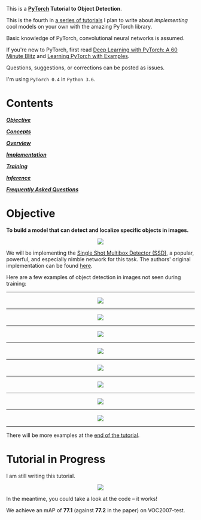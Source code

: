 This is a **[PyTorch](https://pytorch.org) Tutorial to Object Detection**.

This is the fourth in [a series of tutorials](https://github.com/sgrvinod/Deep-Tutorials-for-PyTorch) I plan to write about _implementing_ cool models on your own with the amazing PyTorch library.

Basic knowledge of PyTorch, convolutional neural networks is assumed.

If you're new to PyTorch, first read [Deep Learning with PyTorch: A 60 Minute Blitz](https://pytorch.org/tutorials/beginner/deep_learning_60min_blitz.html) and [Learning PyTorch with Examples](https://pytorch.org/tutorials/beginner/pytorch_with_examples.html).

Questions, suggestions, or corrections can be posted as issues.

I'm using `PyTorch 0.4` in `Python 3.6`.

# Contents

[***Objective***](https://github.com/sgrvinod/a-PyTorch-Tutorial-to-Object-Detection#objective)

[***Concepts***](https://github.com/sgrvinod/a-PyTorch-Tutorial-to-Object-Detection#tutorial-in-progress)

[***Overview***](https://github.com/sgrvinod/a-PyTorch-Tutorial-to-Object-Detection#tutorial-in-progress)

[***Implementation***](https://github.com/sgrvinod/a-PyTorch-Tutorial-to-Object-Detection#tutorial-in-progress)

[***Training***](https://github.com/sgrvinod/a-PyTorch-Tutorial-to-Object-Detection#tutorial-in-progress)

[***Inference***](https://github.com/sgrvinod/a-PyTorch-Tutorial-to-Object-Detection#tutorial-in-progress)

[***Frequently Asked Questions***](https://github.com/sgrvinod/a-PyTorch-Tutorial-to-Object-Detection#tutorial-in-progress)

# Objective

**To build a model that can detect and localize specific objects in images.**

<p align="center">
<img src="./img/baseball.gif">
</p>

 We will be implementing the [Single Shot Multibox Detector (SSD)](https://arxiv.org/abs/1512.02325), a popular, powerful, and especially nimble network for this task. The authors' original implementation can be found [here](https://github.com/weiliu89/caffe/tree/ssd).

Here are a few examples of object detection in images not seen during training:

---

<p align="center">
<img src="./img/000001.jpg">
</p>

---

<p align="center">
<img src="./img/000022.jpg">
</p>

---

<p align="center">
<img src="./img/000069.jpg">
</p>

---

<p align="center">
<img src="./img/000082.jpg">
</p>

---

<p align="center">
<img src="./img/000144.jpg">
</p>

---

<p align="center">
<img src="./img/000139.jpg">
</p>

---

<p align="center">
<img src="./img/000116.jpg">
</p>

---

<p align="center">
<img src="./img/000098.jpg">
</p>

---

There will be more examples at the [end of the tutorial](https://github.com/sgrvinod/a-PyTorch-Tutorial-to-Object-Detection#tutorial-in-progress).

# Tutorial in Progress

I am still writing this tutorial.

<p align="center">
<img src="./img/incomplete.jpg">
</p>

In the meantime, you could take a look at the code – it works!

We achieve an mAP of **77.1** (against **77.2** in the paper) on VOC2007-test.
